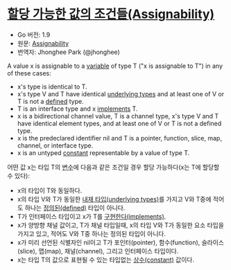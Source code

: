 # [할당 가능한 값의 조건들(Assignability)](#assignability)

* Go 버전: 1.9
* 원문: [Assignability](https://golang.org/ref/spec#Assignability)
* 번역자: Jhonghee Park (@jhonghee)

A value x is assignable to a [variable](/Variables/) of type T ("x is assignable to T") in any of these cases:

  * x's type is identical to T.
  * x's type V and T have identical [underlying types](/Types/) and at least one of V or T is not a [defined](/Type_definitions/) type.
  * T is an interface type and x [implements](/Types/interface_types.html) T.
  * x is a bidirectional channel value, T is a channel type, x's type V and T have identical element types, and at least one of V or T is not a defined type.
  * x is the predeclared identifier nil and T is a pointer, function, slice, map, channel, or interface type.
  * x is an untyped [constant](/Constants/) representable by a value of type T.

어떤 값 x는 타입 T의 [변수](/Variables/)에 다음과 같은 조건일 경우 할당 가능하다(x는 T에 할당할 수 있다):

 * x의 타입이 T와 동일하다.
 * x의 타입 V와 T가 동일한 [내재 타입(underlying types)](/Types/)를 가지고 V와 T중에 적어도 하나는 [정의된(defined)](/Declarations%20and%20scope/type_declarations.html#type-definitions) 타입이 아니다.
 * T가 인터페이스 타입이고 x가 T를 [구현한다(implements)](/Types/interface_types.html).
 * x가 양방향 채널 값이고, T가 채널 타입일때, x의 타입 V와 T가 동일한 요소 타입을 가지고 있고, 적어도 V와 T중 하나는 정의된 타입이 아니다.
 * x가 미리 선언된 식별자인 nil이고 T가 포인터(pointer), 함수(function), 슬라이스(slice), 맵(map), 채널(channel), 그리고 인터페이스 타입이다.
 * x는 타입 T의 값으로 표현될 수 있는 타입없는 [상수(constant)](/Constants/) 값이다.